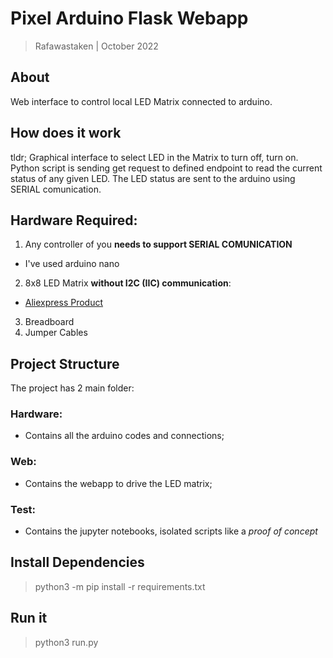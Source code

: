 # Pixel Arduino Flask Webapp

> Rafawastaken | October 2022

## About

Web interface to control local LED Matrix connected to arduino.

## How does it work

tldr; Graphical interface to select LED in the Matrix to turn off, turn on. Python script is sending get request to defined endpoint to read the current status of any given LED. The LED status are sent to the arduino using SERIAL comunication.

## Hardware Required:

1. Any controller of you **needs to support SERIAL COMUNICATION**

- I've used arduino nano

2. 8x8 LED Matrix **without I2C (IIC) communication**:

- [Aliexpress Product](https://pt.aliexpress.com/item/32717752819.html "Aliexpress link")

3. Breadboard
4. Jumper Cables

## Project Structure

The project has 2 main folder:

### Hardware:

- Contains all the arduino codes and connections;

### Web:

- Contains the webapp to drive the LED matrix;

### Test:

- Contains the jupyter notebooks, isolated scripts like a _proof of concept_

## Install Dependencies

> python3 -m pip install -r requirements.txt

## Run it

> python3 run.py

